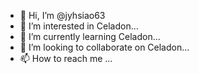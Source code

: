 - 👋 Hi, I’m @jyhsiao63
- 👀 I’m interested in Celadon...
- 🌱 I’m currently learning Celadon...
- 💞️ I’m looking to collaborate on Celadon...
- 📫 How to reach me ...

<!---
jyhsiao63/jyhsiao63 is a ✨ special ✨ repository because its `README.md` (this file) appears on your GitHub profile.
You can click the Preview link to take a look at your changes.
--->
